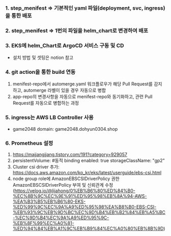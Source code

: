 ### 1. step_menifest => 기본적인 yaml 파일(deployment, svc, ingress) 을 통한 배포

### 2. step_menifest => 1번의 파일을 helm_chart로 변경하여 배포

### 3. EKS에 helm_Chart로 ArgoCD 서비스 구동 및 CD
- 설치 방법 및 셋팅은 notion 참고

### 4. git action을 통한 build 연동
  1. menifest-repo에서 automerge.yaml 워크플로우가 해당 Pull Request를 감지하고, automerge 라벨이 있을 경우 자동으로 병합
  2. app-repo의 변경사항을 자동으로 menifest-repo와 동기화하고, 관련 Pull Request를 자동으로 병합하는 과정
     
### 5. ingress는 AWS LB Controller 사용
- game2048 domain: game2048.dohyun0304.shop

### 6. Prometheus 설정
  1. https://majjangjjang.tistory.com/191?category=929057
  2. persistentVolume: #동적 binding
     enabled: true
     storageClassName: "gp2"
  3. Cluster csi driver 추가: https://docs.aws.amazon.com/ko_kr/eks/latest/userguide/ebs-csi.html
  4. node group role에 AmazonEBSCSIDriverPolicy 권한 AmazonEBSCSIDriverPolicy 부여 및 신뢰관계 수정
     (https://velog.io/@lijahong/0%EB%B6%80%ED%84%B0-%EC%8B%9C%EC%9E%91%ED%95%98%EB%8A%94-AWS-%EA%B3%B5%EB%B6%80-EKS-%ED%99%9C%EC%9A%A9%ED%95%98%EA%B8%B0-EBS-CSI-%EB%93%9C%EB%9D%BC%EC%9D%B4%EB%B2%84%EB%A5%BC-%EC%9D%B4%EC%9A%A9%ED%95%9C-%EB%8F%99%EC%A0%81-%ED%94%84%EB%A1%9C%EB%B9%84%EC%A0%80%EB%8B%9D)

